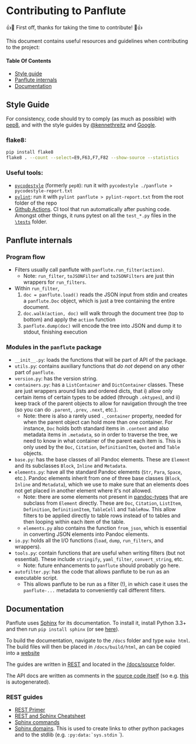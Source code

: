# Contributing to Panflute

:+1::tada: First off, thanks for taking the time to contribute! :tada::+1:

This document contains useful resources and guidelines when contributing to the project:


#### Table Of Contents

- [Style guide](#style-guide)
- [Panflute internals](#panflute-internals)
- [Documentation](#documentation)


## Style Guide

For consistency, code should try to comply (as much as possible) with [pep8](https://pypi.python.org/pypi/pep8), and with the style guides by [@kennethreitz](http://docs.python-guide.org/en/latest/writing/style/) and [Google](http://google.github.io/styleguide/pyguide.html).

### flake8:

```bash
pip install flake8
flake8 . --count --select=E9,F63,F7,F82 --show-source --statistics
```


### Useful tools:

- [`pycodestyle`](https://pypi.org/project/pycodestyle/) (formerly `pep8`): run it with `pycodestyle ./panflute > pycodestyle-report.txt`
- [`pylint`](https://www.pylint.org/): run it with `pylint panflute > pylint-report.txt` from the root folder of the repo
- [Github Actions](https://github.com/sergiocorreia/panflute/blob/master/.github/workflows/run_tests.yml). CI tool that run automatically after pushing code. Amongst other things, it runs pytest on all the `test_*.py` files in the [`\tests`](https://github.com/sergiocorreia/panflute/tree/master/tests) folder. 


## Panflute internals


### Program flow

- Filters usually call panflute with `panflute.run_filter(action)`.
  - Note: `run_filter`, `toJSONFilter` and `toJSONFilters` are just thin wrappers for `run_filters`.
- Within `run_filter`,
  1. `doc = panflute.load()` reads the JSON input from stdin and creates a `panflute.Doc` object, which is just a tree containing the entire document.
  2. `doc.walk(action, doc)` will walk through the document tree (top to bottom) and apply the `action` function
  3. `panflute.dump(doc)` will encode the tree into JSON and dump it to stdout, finishing execution


### Modules in the `panflute` package

- `__init__.py`: loads the functions that will be part of API of the package.
- `utils.py`: contains auxiliary functions that *do not* depend on any other part of `panflute`.
- `version.py`: has the version string.
- `containers.py`: has a `ListContainer` and `DictContainer` classes. These are just wrappers around lists and ordered dicts, that i) allow only certain items of certain types to be added (through `.oktypes`), and ii) keep track of the parent objects to allow for navigation through the tree (so you can do `.parent`, `.prev`, `.next`, etc.).
  - Note: there is also a rarely used `._container` property, needed for when the parent object can hold more than one container. For instance, `Doc` holds both standard items in `.content` and also metadata items in `.metadata`, so in order to traverse the tree, we need to know in what container of the parent each item is. This is only used by the `Doc`, `Citation`, `DefinitionItem`, `Quoted` and `Table` objects.
- `base.py`: has the base classes of all Pandoc elements. These are `Element` and its subclasses `Block`, `Inline` and `Metadata`.
- `elements.py`: have all the standard Pandoc elements (`Str`, `Para`, `Space`, etc.). Pandoc elements inherit from one of three base classes (`Block`, `Inline` and `Metadata`), which we use to make sure that an elements does not get placed in another element where it's not allowed.
  - Note: there are some elements not present in [pandoc-types](https://github.com/jgm/pandoc-types/blob/master/Text/Pandoc/Definition.hs) that are subclass from `Element` directly. These are `Doc`, `Citation`, `ListItem`, `Definition`, `DefinitionItem`, `TableCell` and `TableRow`. This allow filters to be applied directly to table rows instead of to tables and then looping within each item of the table.
  - `elements.py` also contains the function `from_json`, which is essential in converting JSON elements into Pandoc elements.
- `io.py`: holds all the I/O functions (`load`, `dump`, `run_filters`, and wrappers).
- `tools.py`: contain functions that are useful when writing filters (but not essential). These include `stringify`, `yaml_filter`, `convert_string`, etc.
  - Note: future enhancements to `panflute` should probably go here.
- `autofilter.py`: has the code that allows panflute to be run as an executable script.
  - This allows panflute to be run as a filter (!), in which case it uses the `panflute-...` metadata to conveniently call different filters.


## Documentation

Panflute uses [Sphinx](http://www.sphinx-doc.org/) for its documentation.
To install it, install Python 3.3+ and then run `pip install sphinx` (or see [here](http://www.sphinx-doc.org/en/1.4.8/install.html)).

To build the documentation, navigate to the `/docs` folder and type `make html`. The build files will then be placed in `/docs/build/html`, an can be copied into a [website](scorreia.com/software/panflute/)

The guides are written in [REST](http://www.sphinx-doc.org/en/stable/rest.html) and located in the [/docs/source](https://github.com/sergiocorreia/panflute/tree/master/docs/source) folder.

The API docs are written as comments in the [source code itself](https://github.com/sergiocorreia/panflute/blob/master/panflute/elements.py#L242) (so e.g. [this](http://scorreia.com/software/panflute/code.html) is autogenerated).

### REST guides

- [REST Primer](http://www.sphinx-doc.org/en/stable/rest.html)
- [REST and Sphinx Cheatsheet](http://openalea.gforge.inria.fr/doc/openalea/doc/_build/html/source/sphinx/rest_syntax.html#restructured-text-rest-and-sphinx-cheatsheet)
- [Sphinx commands](https://pythonhosted.org/an_example_pypi_project/sphinx.html)
- [Sphinx domains](http://www.sphinx-doc.org/en/stable/domains.html). This is used to create links to other python packages and to the stdlib (e.g. ``:py:data:`sys.stdin`` `).
